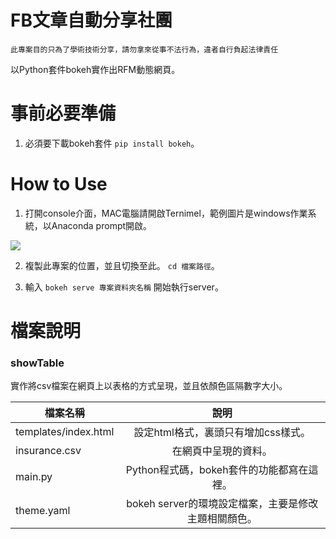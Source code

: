 FB文章自動分享社團
=========

`此專案目的只為了學術技術分享，請勿拿來從事不法行為，違者自行負起法律責任`

以Python套件bokeh實作出RFM動態網頁。


 
事前必要準備
=================
1. 必須要下載bokeh套件 `pip install bokeh`。

How to Use
=================
1. 打開console介面，MAC電腦請開啟Ternimel，範例圖片是windows作業系統，以Anaconda prompt開啟。
<img src="https://imgur.com/Bib3wFr.png"/>

2. 複製此專案的位置，並且切換至此。 `cd 檔案路徑`。

3. 輸入 `bokeh serve 專案資料夾名稱` 開始執行server。


檔案說明
=================

### showTable
實作將csv檔案在網頁上以表格的方式呈現，並且依顏色區隔數字大小。

| 檔案名稱      | 說明     |
| ---------- | :-----------:  |
| templates/index.html     | 設定html格式，裏頭只有增加css樣式。     |
| insurance.csv     | 在網頁中呈現的資料。     |
| main.py     | Python程式碼，bokeh套件的功能都寫在這裡。     |
| theme.yaml     | bokeh server的環境設定檔案，主要是修改主題相關顏色。     |
